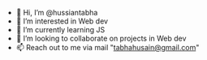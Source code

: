- 👋 Hi, I’m @hussiantabha
- 👀 I’m interested in Web dev
- 🌱 I’m currently learning JS
- 💞️ I’m looking to collaborate on projects in Web dev
- 📫 Reach out to me via mail "tabhahusain@gmail.com"

<!---
hussiantabha/hussiantabha is a ✨ special ✨ repository because its `README.md` (this file) appears on your GitHub profile.
You can click the Preview link to take a look at your changes.
--->
